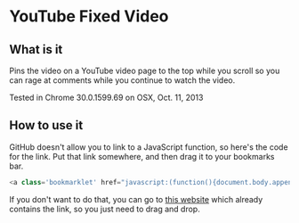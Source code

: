 YouTube Fixed Video
===================

What is it
-----------
Pins the video on a YouTube video page to the top while you scroll so you can rage at comments while you continue to watch the video.

Tested in Chrome 30.0.1599.69 on OSX, Oct. 11, 2013

How to use it
-------------
GitHub doesn't allow you to link to a JavaScript function, so here's the code for the link. Put that link somewhere, and then drag it to your bookmarks bar.
```javascript
<a class='bookmarklet' href="javascript:(function(){document.body.appendChild(document.createElement('script')).src='//raw.github.com/tforbus/youtube-fixed-video-bookmarklet/master/script.js';})();">YouTube Fixed Video Bookmarklet</a>
```

If you don't want to do that, you can go to [this website](http://www.whattheforbus.com/youtube-bookmarklet) which already contains the link, so you just need to drag and drop.